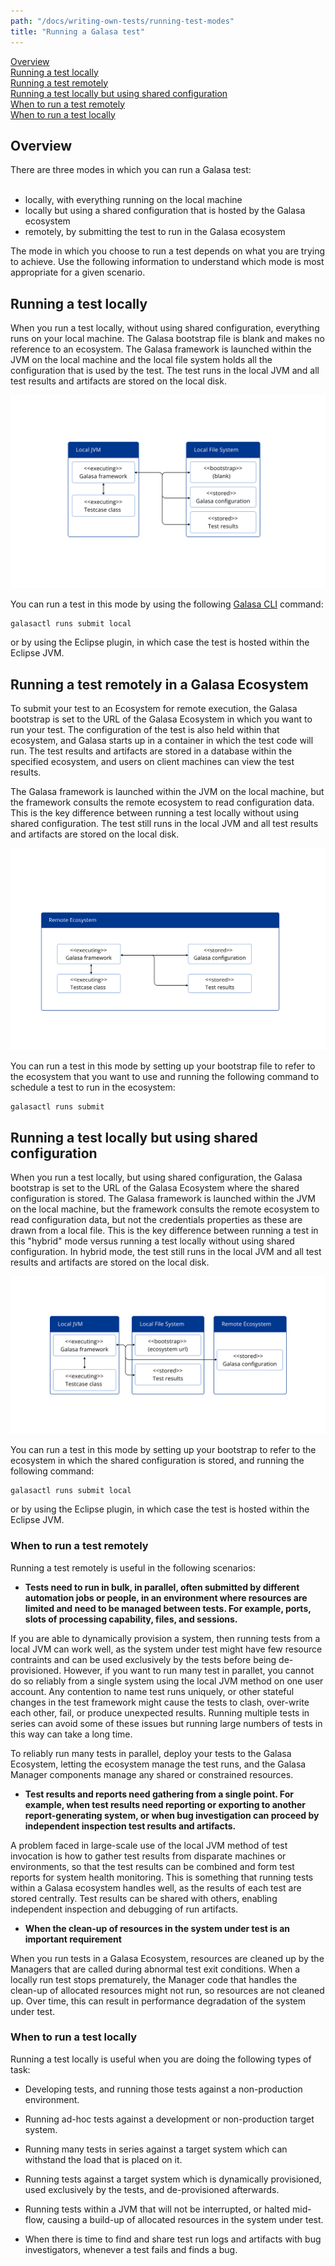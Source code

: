 ```yaml
---
path: "/docs/writing-own-tests/running-test-modes"
title: "Running a Galasa test"
---
```


[Overview](#overview)<br>
[Running a test locally](#locally)<br>
[Running a test remotely](#remotely)<br>
[Running a test locally but using shared configuration](#hybrid)<br>
[When to run a test remotely](#whenremote)<br>
[When to run a test locally](#whenlocal)<br>



## <a name="overview"></a>Overview

There are three modes in which you can run a Galasa test:<br><br>
-  locally, with everything running on the local machine<br>
-  locally but using a shared configuration that is hosted by the Galasa ecosystem<br>
-  remotely, by submitting the test to run in the Galasa ecosystem<br> 


The mode in which you choose to run a test depends on what you are trying to achieve. Use the following information to understand which mode is most appropriate for a given scenario. 


## <a name="locally"></a>Running a test locally


When you run a test locally, without using shared configuration, everything runs on your local machine. The Galasa bootstrap file is blank and makes no reference to an ecosystem. The Galasa framework is launched within the JVM on the local machine and the local file system holds all the configuration that is used by the test. The test runs in the local JVM and all test results and artifacts are stored on the local disk. 

![running in local mode:](running-local.svg)

You can run a test in this mode by using the following <a href="https://github.com/galasa-dev/cli/blob/main/docs/generated/galasactl.md" target="_blank"> Galasa CLI</a> command:

```
galasactl runs submit local
```

or by using the Eclipse plugin, in which case the test is hosted within the Eclipse JVM.


## <a name="remotely"></a>Running a test remotely in a Galasa Ecosystem

To submit your test to an Ecosystem for remote execution, the Galasa bootstrap is set to the URL of the Galasa Ecosystem in which you want to run your test. The configuration of the test is also held within that ecosystem, and Galasa starts up in a container in which the test code will run. The test results and artifacts are stored in a database within the specified ecosystem, and users on client machines can view the test results. 

The Galasa framework is launched within the JVM on the local machine, but the framework consults the remote ecosystem to read configuration data. This is the key difference between running a test locally without using shared configuration. The test still runs in the local JVM and all test results and artifacts are stored on the local disk. 

![running remotely:](run-remote.svg)

You can run a test in this mode by setting up your bootstrap file to refer to the ecosystem that you want to use and running the following command to schedule a test to run in the ecosystem:

```
galasactl runs submit
```

## <a name="hybrid"></a>Running a test locally but using shared configuration

When you run a test locally, but using shared configuration, the Galasa bootstrap is set to the URL of the Galasa Ecosystem where the shared configuration is stored. The Galasa framework is launched within the JVM on the local machine, but the framework consults the remote ecosystem to read configuration data, but not the credentials properties as these are drawn from a local file. This is the key difference between running a test in this "hybrid" mode versus running a test locally without using shared configuration. In hybrid mode, the test still runs in the local JVM and all test results and artifacts are stored on the local disk. 

![running in local mode with shared configuration:](run-hybrid.png)

You can run a test in this mode by setting up your bootstrap to refer to the ecosystem in which the shared configuration is stored, and running the following command:

```
galasactl runs submit local 
```

or by using the Eclipse plugin, in which case the test is hosted within the Eclipse JVM.

### <a name="whenremote"></a>When to run a test remotely

Running a test remotely is useful in the following scenarios:


- <b>Tests need to run in bulk, in parallel, often submitted by different automation jobs or people, in an environment where resources are limited and need to be managed between tests. For example, ports, slots of processing capability, files, and sessions.</b> 

If you are able to dynamically provision a system, then running tests from a local JVM can work well, as the system under test might have few resource contraints and can be used exclusively by the tests before being de-provisioned. However, if you want to run many test in parallet, you cannot do so reliably from a single system using the local JVM method on one user account. Any contention to name test runs uniquely, or other stateful changes in the test framework might cause the tests to clash, over-write each other, fail, or produce unexpected results. Running multiple tests in series can avoid some of these issues but running large numbers of tests in this way can take a long time. 

To reliably run many tests in parallel, deploy your tests to the Galasa Ecosystem, letting the ecosystem manage the test runs, and the Galasa Manager components manage any shared or constrained resources. 

- <b>Test results and reports need gathering from a single point. For example, when test results need reporting or exporting to another report-generating system, or when bug investigation can proceed by independent inspection test results and artifacts.</b>

A problem faced in large-scale use of the local JVM method of test invocation is how to gather test results from disparate machines or environments, so that the test results can be combined and form test reports for system health monitoring. This is something that running tests within a Galasa ecosystem handles well, as the results of each test are stored centrally. Test results can be shared with others, enabling independent inspection and debugging of run artifacts. 

- <b>When the clean-up of resources in the system under test is an important requirement</b>

When you run tests in a Galasa Ecosystem, resources are cleaned up by the Managers that are called during abnormal test exit conditions. When a locally run test stops prematurely, the Manager code that handles the clean-up of allocated resources might not run, so resources are not cleaned up. Over time, this can result in performance degradation of the system under test. 


### <a name="whenlocal"></a>When to run a test locally

Running a test locally is useful when you are doing the following types of task:

- Developing tests, and running those tests against a non-production environment.

- Running ad-hoc tests against a development or non-production target system.

- Running many tests in series against a target system which can withstand the load that is placed on it.

- Running tests against a target system which is dynamically provisioned, used exclusively by the tests, and de-provisioned afterwards.

- Running tests within a JVM that will not be interrupted, or halted mid-flow, causing a build-up of allocated resources in the system under test.

- When there is time to find and share test run logs and artifacts with bug investigators, whenever a test fails and finds a bug.


